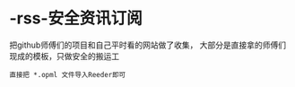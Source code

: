 # -rss-安全资讯订阅

把github师傅们的项目和自己平时看的网站做了收集，
大部分是直接拿的师傅们现成的模板，只做安全的搬运工

```直接把 *.opml 文件导入Reeder即可```
